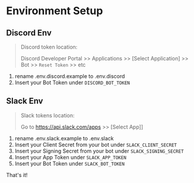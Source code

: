 # Environment Setup

## Discord Env
> Discord token location:
>
>  Discord Developer Portal >> Applications  >> [Select Application] >> Bot >> `Reset Token` >> etc
1. rename .env.discord.example to .env.discord
1. Insert your Bot Token under `DISCORD_BOT_TOKEN`

## Slack Env
> Slack tokens location:
> 
> Go to https://api.slack.com/apps >> [Select  App]]

1. rename .env.slack.example to .env.slack
1. Insert your Client Secret from your bot under `SLACK_CLIENT_SECRET`
1. Insert your Signing Secret from your bot under `SLACK_SIGNING_SECRET`
1. Insert your App Token under `SLACK_APP_TOKEN`
1. Insert your Bot Token under `SLACK_BOT_TOKEN`

That's it!